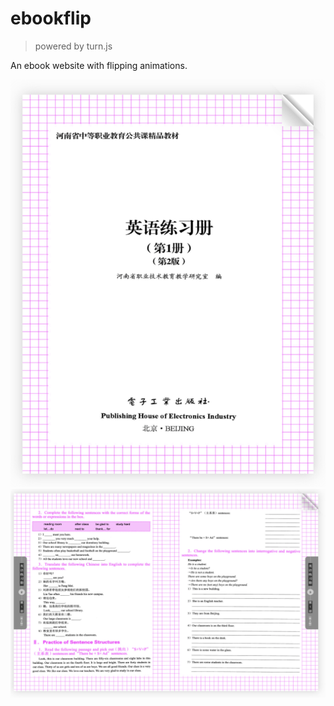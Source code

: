 # ebookflip
> powered by turn.js

An ebook website with flipping animations.

![](./images/1.png)
![](./images/2.png)